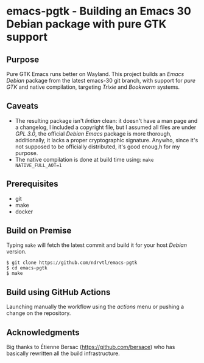# emacs-pgtk - Building an Emacs 30 Debian package with pure GTK support

## Purpose

Pure GTK Emacs runs better on Wayland.
This project builds an *Emacs Debian* package from the latest emacs-30 git branch, with support for *pure GTK* and native compilation, targeting *Trixie* and *Bookworm* systems.

## Caveats

* The resulting package isn't *lintian* clean: it doesn't have a man page and a changelog, I included a copyright file, but I assumed all files are under *GPL 3.0*, the official *Debian Emacs* package is more thorough, additionally, it lacks a proper cryptographic signature. Anywho, since it's not supposed to be officially distributed, it's good enoug,h for my purpose.
* The native compilation is done at build time using: `make NATIVE_FULL_AOT=1`


## Prerequisites

- git
- make
- docker


## Build on Premise

Typing `make` will fetch the latest commit and build it for your host *Debian* version.

```shell
$ git clone https://github.com/ndrvtl/emacs-pgtk
$ cd emacs-pgtk
$ make
```


## Build using GitHub Actions

Launching manually the workflow using the *actions* menu or pushing a change on the repository.


## Acknowledgments

Big thanks to Étienne Bersac (https://github.com/bersace) who has basically rewritten all the build infrastructure.
